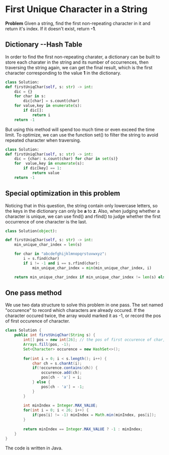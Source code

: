 # First Unique Character in a String
**Problem** Given a string, find the first non-repeating character in it and return it's index. If it doesn't exist, return **-1**.

## Dictionary --Hash Table
In order to find the first non-repeating charater, a dictionary can be built to store each charater in the string and its number of occurrences, then traversing the string again, we can get the final result, which is the first character corresponding to the value **1** in the dictionary.
    
```python
class Solution:
def firstUniqChar(self, s: str) -> int:
    dic = {}
    for char in s:
        dic[char] = s.count(char)
    for value,key in enumerate(s):
        if dic[]:
            return i
    return -1
```

But using this method will spend too much time or even exceed the time limit. To optimize, we can use the function set() to filter the string to avoid repeated character when traversing.

```python
class Solution:
def firstUniqChar(self, s: str) -> int:
    dic = {char: s.count(char) for char in set(s)}
    for  value,key in enumerate(s):
        if dic[key] == 1:
            return value
    return -1
```



## Special optimization in this problem

Noticing that in this question, the string contain only lowercase letters, so the keys in the dictionary can only be **a** to **z**. Also, when judging whether a character is unique, we can use find() and rfind() to judge whether the first occurrence of one character is the last.

```python
class Solution(object):

def firstUniqChar(self, s: str) -> int:
    min_unique_char_index = len(s)

    for char in "abcdefghijklmnopqrstuvwxyz":
        i = s.find(char)
        if i != -1 and i == s.rfind(char):
            min_unique_char_index = min(min_unique_char_index, i)

    return min_unique_char_index if min_unique_char_index != len(s) else -1
```

## One pass method

We use two data structure to solve this problem in one pass. The set named "occurence" to record which characters are already occured. If the character occured twice, the array would marked it as -1, or record the pos of first occurence of character. 

```java
class Solution {
    public int firstUniqChar(String s) {
        int[] pos = new int[26]; // the pos of first occurence of char, if repeated, not existed, -1;
        Arrays.fill(pos, -1);
        Set<Character> occurence = new HashSet<>(); 
        
        for(int i = 0; i < s.length(); i++) {
            char ch = s.charAt(i);
            if(!occurence.contains(ch)) {
                occurence.add(ch);
                pos[ch - 'a'] = i;
            } else {
                pos[ch - 'a'] = -1;
            }
        }
        
        int minIndex = Integer.MAX_VALUE;
        for(int i = 0; i < 26; i++) {
            if(pos[i] != -1) minIndex = Math.min(minIndex, pos[i]);
        }
        
        return minIndex == Integer.MAX_VALUE ? -1 : minIndex;
    }
}
```

The code is written in Java.
